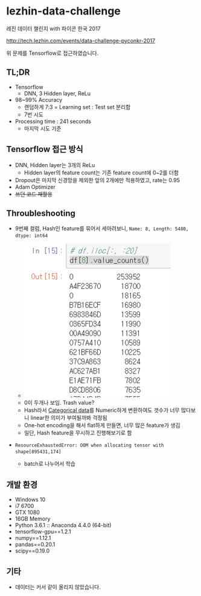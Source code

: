 # lezhin-data-challenge
레진 데이터 챌린지 with 파이콘 한국 2017 

http://tech.lezhin.com/events/data-challenge-pyconkr-2017

위 문제를 Tensorflow로 접근하였습니다.



## TL;DR

* Tensorflow
  * DNN, 3 Hidden layer, ReLu
* 98~99% Accuracy 
  * 랜덤하게 7:3 = Learning set : Test set 분리함
  * 7번 시도
* Processing time : 241 seconds
  * 마지막 시도 기준




## Tensorflow 접근 방식

* DNN, Hidden layer는 3개의 ReLu
  * Hidden layer의 feature count는 기존 feature count에 0~2를 더함
* Dropout은 마지막 신경망을 제외한 앞의 2개에만 적용하였고, rate는 0.95
* Adam Optimizer
* ~~쓰던 코드 재활용~~




## Throubleshooting

* 9번째 컬럼, Hash인 feature를 묶어서 세아려보니, `Name: 8, Length: 5480, dtype: int64`
  * ![Hash feature count](img/hash_feature_count.png)
  * 0이 두개나 보임. Trash value?
  * Hash라서 [Categorical data](https://pandas.pydata.org/pandas-docs/stable/categorical.html)를 Numeric하게 변환하여도 갯수가 너무 많다보니 linear한 의미가 부여될까봐 걱정됨
  * One-hot encoding을 해서 flat하게 만들면, 너무 많은 feature가 생김
  * 일단, Hash feature을 무시하고 진행해보기로 함

* `ResourceExhaustedError: OOM when allocating tensor with shape[895431,174]`
  * batch로 나누어서 학습




## 개발 환경

* Windows 10
* i7 6700
* GTX 1080
* 16GB Memory
* Python 3.6.1 :: Anaconda 4.4.0 (64-bit)
* tensorflow-gpu==1.2.1
* numpy==1.12.1
* pandas==0.20.1
* scipy==0.19.0




## 기타

* 데이터는 커서 같이 올리지 않았습니다.

